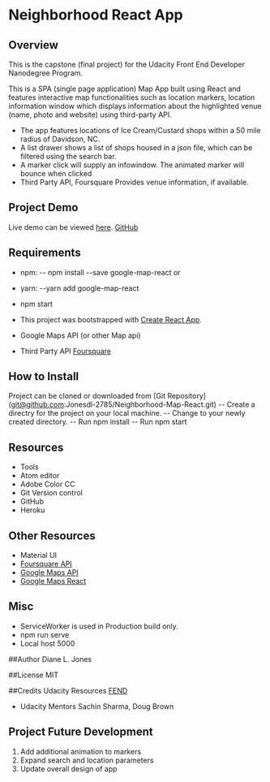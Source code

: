 # Neighborhood React App

## Overview

This is the capstone (final project) for the Udacity Front End Developer Nanodegree Program.

This is a SPA (single page application) Map App built using React and features interactive map functionalities such as location markers, location information window which displays information about the highlighted venue (name, photo and website) using third-party API.

- The app features locations of Ice Cream/Custard shops within a 50 mile radius of Davidson, NC.
- A list drawer shows a list of shops housed in a json file, which can be filtered using the search bar.
- A marker click will supply an infowindow. The animated marker will bounce when clicked
- Third Party API, Foursquare Provides venue information, if available.

## Project Demo
Live demo can be viewed [here](https://cryptic-mesa-49268.herokuapp.com/).
[GitHub](https://jonesdl-2785.github.io/Neighborhood-Map-React/)
## Requirements
- npm:
-- npm install --save google-map-react
 or
- yarn:
--yarn add google-map-react

- npm start
- This project was bootstrapped with [Create React App](https://github.com/facebook/create-react-app).
- Google Maps API (or other Map api)
- Third Party API [Foursquare](https://developer.foursquare.com/)
## How to Install
Project can be cloned or downloaded from [Git Repository] (git@github.com:Jonesdl-2785/Neighborhood-Map-React.git)
-- Create a directry for the project on your local machine.
-- Change to your newly created directory.
-- Run npm install
-- Run npm start
## Resources
- Tools <br>
- Atom editor <br>
- Adobe Color CC <br>
- Git Version control <br>
- GitHub <br>
- Heroku

## Other Resources
- Material UI <br>
- [Foursquare API](https://developer.foursquare.com/)<br>
- [Google Maps API](https://developers.google.com/maps/documentation/javascript/tutorial) <br>
- [Google Maps React](https://www.fullstackreact.com/articles/how-to-write-a-google-maps-react-component/)

## Misc
- ServiceWorker is used in Production build only.
- npm run serve
- Local host 5000

##Author
Diane L. Jones

##License
MIT

##Credits
Udacity Resources
[FEND](https://sites.google.com/udacity.com/gwgdevscholarship/fend/fend-resources) <br>
- Udacity Mentors
  Sachin Sharma, Doug Brown

## Project Future Development
1.  Add additional animation to markers
2.  Expand search and location parameters
3.  Update overall design of app
